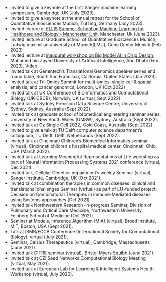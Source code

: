 - Invited to give a keynote  at the first Sanger machine learning symposium, Cambridge, UK (July 2023).
- Invited to give a keynote  at the annual retreat for the School of Quantitative Biosciences Munich, Tutzing, Germany (July 2023).
- Invited lecture at [ELLIS Summer School on Machine Learning for Healthcare and Biology - Manchester Unit](https://ellis.eu/events/ellis-summer-school-on-machine-learning-for-healthcare-and-biology-manchester-unit), Manchester, Uk (June 2023).
- Invited lecture at Graduate School of Quantitative Biosciences Munich, Ludwig maximilian university of Munich(LMU),  Gene Center Munich (Feb 2023)
- Invited lecture at [inaugural workshop on Big Model AI in Drug Design](https://mbzuai.ac.ae/news/big-model-ai-in-drug-design/), Mohamed bin Zayed University of Artificial Intelligence, Abu Dhabi (Feb 2023). [Video](https://youtu.be/Mb9cPX4UToM?t=2357)
- Invited talk at Genentech’s Translational Genomics speaker series and round table, South San Francisco, California, United States (Jan 2023).
- Invited talk at Tri-Omics Summit for multi-omics, single cell & spatial analysis, and cancer genomics, London, UK (Oct 2022)
- Invited talk at UK Conference of Bioinformatics and Computational Biology (UK-CBCB), Norwich, UK (virtual, Sept 2022)
- Invited talk at Sydney Precision Data Science Centre, University of Sydney, Sydney, Australia (Sept 2022).
- Invited talk at graduate school of biomedical engineering seminar series, University of New South Wales (UNSW), Sydney, Australia (Sept 2022).
- Invited talk at Oz Single Cell 2022, Gold Coast, Australia (Sept 2022).
- Invited to give a talk at TU Delft computer science department’s colloquium, TU Delft, Delft, Netherlands (Sept 2022).
- Invited talk at Cincinnati Children’s Biomedical Informatics seminar (virtual), Cincinnati children's hospital medical center, Cincinnati, Ohio, USA (March 2022).
- Invited talk at Learning Meaningful Representations of Life workshop as part of Neural Information Processing Systems  2021 conference (virtual, Dec 2021).
- Invited talk, Cellular Genetics department’s weekly Seminar (virtual), Sanger Institute, Cambridge, UK (Oct 2021).
- Invited talk at combination therapies in common diseases: clinical and translational challenges Seminar (virtual) as part of EU-funded project: Decision on Combinatorial Therapies in Immune-Mediated diseases using Systems approaches (Oct 2021).
- Invited talk Northwestern Research-in-progress Seminar, Division of Pulmonary and Critical Care Medicine, Northwestern University Feinberg School of Medicine (Oct 2021).
- Seminar at Models, Inference Algorithm (MIA) (virtual), Broad Institute, MIT, Boston, USA (Sept 2021).
- Talk at ISMB/ECCB Conference (International Society for Computational Biology), virtual (July 2021).
- Seminar, Celsius Therapeutics (virtual), Cambridge, Massachusetts (June 2021).
- Invited talk CITRE seminar (virtual), Bristol Myers Squibb (June 2021).
- Invited talk at CZI Seed Networks Computational Biology Meeting (virtual, May 2021).
- Invited talk at European Lab for Learning & Intelligent Systems Health Workshop (virtual, July 2020).













